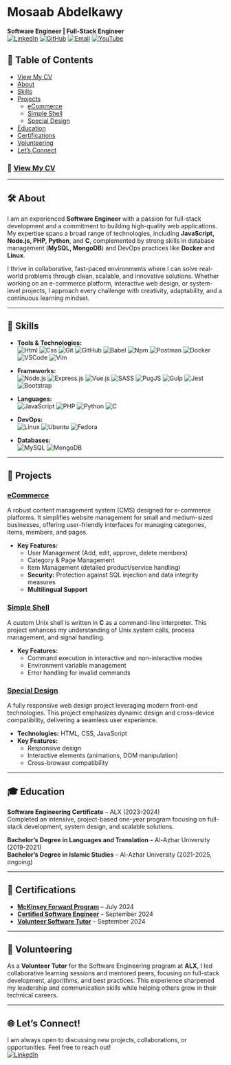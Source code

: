 # Mosaab Abdelkawy

**Software Engineer | Full-Stack Engineer**  
[![LinkedIn](https://skillicons.dev/icons?i=linkedin)](https://www.linkedin.com/in/mosaab-abdelkawy/) [![GitHub](https://skillicons.dev/icons?i=github)](https://github.com/Mos3aB696) [![Email](https://skillicons.dev/icons?i=gmail)](mailto:mos3ab696@gmail.com) [![YouTube](https://skillicons.dev/icons?i=youtube)](https://youtube.com/@tapseta696?si=6yK4yP-dkgDeOgOe)

## 📑 Table of Contents
- [View My CV](#-view-my-cv)
- [About](#-about)
- [Skills](#-skills)
- [Projects](#-projects)
  - [eCommerce](#ecommerce)
  - [Simple Shell](#simple-shell)
  - [Special Design](#special-design)
- [Education](#-education)
- [Certifications](#-certifications)
- [Volunteering](#-volunteering)
- [Let’s Connect](#-lets-connect)

### 📄 [View My CV](https://drive.google.com/file/d/1__UaGWFQYJgXQABUYH1LsA-NtH09bWh5/view?usp=sharing)


---

## 🛠️ About

I am an experienced **Software Engineer** with a passion for full-stack development and a commitment to building high-quality web applications. My expertise spans a broad range of technologies, including **JavaScript, Node.js, PHP, Python**, and **C**, complemented by strong skills in database management (**MySQL, MongoDB**) and DevOps practices like **Docker** and **Linux**.

I thrive in collaborative, fast-paced environments where I can solve real-world problems through clean, scalable, and innovative solutions. Whether working on an e-commerce platform, interactive web design, or system-level projects, I approach every challenge with creativity, adaptability, and a continuous learning mindset.

---

## 🧰 Skills

- **Tools & Technologies:**  
  ![Html](https://skillicons.dev/icons?i=html)
  ![Css](https://skillicons.dev/icons?i=css)
  ![Git](https://skillicons.dev/icons?i=git)
  ![GitHub](https://skillicons.dev/icons?i=github)
  ![Babel](https://skillicons.dev/icons?i=babel)
  ![Npm](https://skillicons.dev/icons?i=npm)
  ![Postman](https://skillicons.dev/icons?i=postman)
  ![Docker](https://skillicons.dev/icons?i=docker)
  ![VSCode](https://skillicons.dev/icons?i=vscode)
  ![Vim](https://skillicons.dev/icons?i=vim)
  
- **Frameworks:**  
  ![Node.js](https://skillicons.dev/icons?i=nodejs)
  ![Express.js](https://skillicons.dev/icons?i=express)
  ![Vue.js](https://skillicons.dev/icons?i=vue)
  ![SASS](https://skillicons.dev/icons?i=sass)
  ![PugJS](https://skillicons.dev/icons?i=pug)
  ![Gulp](https://skillicons.dev/icons?i=gulp)
  ![Jest](https://skillicons.dev/icons?i=jest)
  ![Bootstrap](https://skillicons.dev/icons?i=bootstrap)

- **Languages:**  
  ![JavaScript](https://skillicons.dev/icons?i=js) 
  ![PHP](https://skillicons.dev/icons?i=php) 
  ![Python](https://skillicons.dev/icons?i=python) 
  ![C](https://skillicons.dev/icons?i=c)

- **DevOps:**  
  ![Linux](https://skillicons.dev/icons?i=linux)
  ![Ubuntu](https://skillicons.dev/icons?i=ubuntu)
  ![Fedora](https://skillicons.dev/icons?i=redhat)
  
- **Databases:**  
  ![MySQL](https://skillicons.dev/icons?i=mysql)
  ![MongoDB](https://skillicons.dev/icons?i=mongodb)
  
---

## 📂 Projects

### [eCommerce](https://github.com/Mos3aB696/eCommerce)  
A robust content management system (CMS) designed for e-commerce platforms. It simplifies website management for small and medium-sized businesses, offering user-friendly interfaces for managing categories, items, members, and pages. 

- **Key Features:**  
  - User Management (Add, edit, approve, delete members)  
  - Category & Page Management  
  - Item Management (detailed product/service handling)  
  - **Security:** Protection against SQL injection and data integrity measures  
  - **Multilingual Support**
 
### [Simple Shell](https://github.com/Mos3aB696/simple_shell)  
A custom Unix shell is written in **C** as a command-line interpreter. This project enhances my understanding of Unix system calls, process management, and signal handling.

- **Key Features:**  
  - Command execution in interactive and non-interactive modes  
  - Environment variable management  
  - Error handling for invalid commands

### [Special Design](https://github.com/Mos3aB696/Special_Design)  
A fully responsive web design project leveraging modern front-end technologies. This project emphasizes dynamic design and cross-device compatibility, delivering a seamless user experience.

- **Technologies:** HTML, CSS, JavaScript  
- **Key Features:**  
  - Responsive design  
  - Interactive elements (animations, DOM manipulation)  
  - Cross-browser compatibility

---

## 🎓 Education

**Software Engineering Certificate** – ALX (2023-2024)  
Completed an intensive, project-based one-year program focusing on full-stack development, system design, and scalable solutions.

**Bachelor’s Degree in Languages and Translation** – Al-Azhar University (2019-2021)  
**Bachelor’s Degree in Islamic Studies** – Al-Azhar University (2021-2025, ongoing)

---

## 🏅 Certifications

- [**McKinsey Forward Program**](https://www.credly.com/badges/a43ada77-f290-4f7f-98db-7b3c0d29acbc/public_url) – July 2024  
- [**Certified Software Engineer**](https://intranet.alxswe.com/certificates/my8JLsM7xE) – September 2024  
- [**Volunteer Software Tutor**](https://drive.google.com/file/d/1fJOBmGNiuYgMoTaZldSfuN-T_C7GsnKO/view?usp=sharing) – September 2024  

---

## 🤝 Volunteering

As a **Volunteer Tutor** for the Software Engineering program at **ALX**, I led collaborative learning sessions and mentored peers, focusing on full-stack development, algorithms, and best practices. This experience sharpened my leadership and communication skills while helping others grow in their technical careers.

---

## 🌐 Let’s Connect!

I am always open to discussing new projects, collaborations, or opportunities. Feel free to reach out!  
[![LinkedIn](https://skillicons.dev/icons?i=linkedin)](https://www.linkedin.com/in/mosaab-abdelkawy/) 

